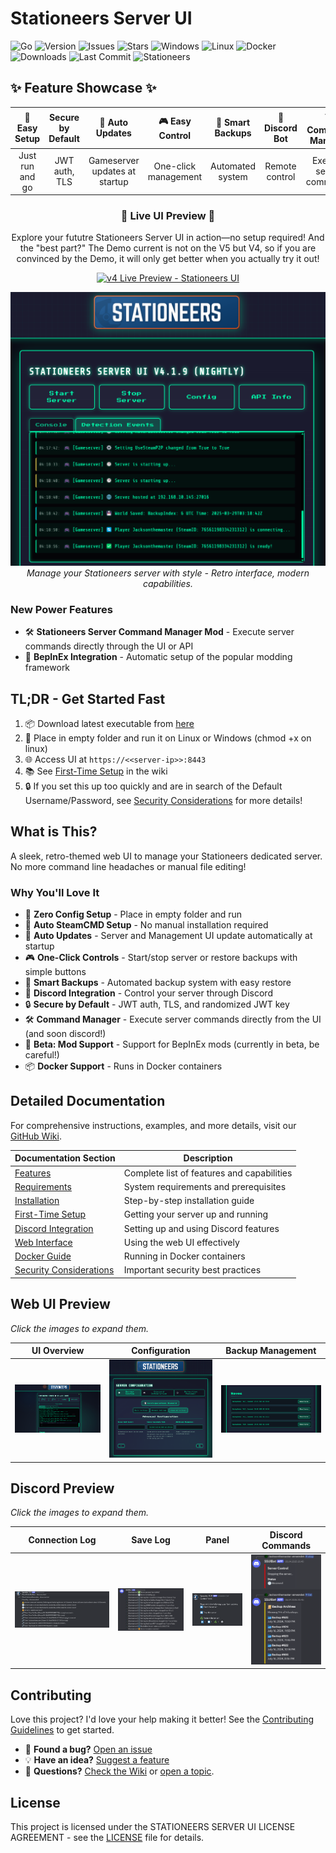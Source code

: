 # Stationeers Server UI

![Go](https://img.shields.io/badge/Go-1.24.2-blue?logo=go&logoColor=white)
![Version](https://img.shields.io/github/v/release/jacksonthemaster/StationeersServerUI?logo=github&logoColor=white)
![Issues](https://img.shields.io/github/issues/jacksonthemaster/StationeersServerUI?logo=github&logoColor=white)
![Stars](https://img.shields.io/github/stars/jacksonthemaster/StationeersServerUI?style=social&logo=github)
![Windows](https://img.shields.io/badge/Windows-supported-blue?logo=windows&logoColor=white)
![Linux](https://img.shields.io/badge/Linux-supported-green?logo=linux&logoColor=white)
![Docker](https://img.shields.io/badge/Docker-available-blue?logo=docker&logoColor=white)
![Downloads](https://img.shields.io/github/downloads/jacksonthemaster/StationeersServerUI/total?logo=github&logoColor=white)
![Last Commit](https://img.shields.io/github/last-commit/jacksonthemaster/StationeersServerUI?logo=git&logoColor=white)
![Stationeers](https://img.shields.io/badge/Game-Stationeers-orange?logo=steam&logoColor=white)



## ✨ Feature Showcase ✨

| 🚀 Easy Setup | Secure by Default | 🔄 Auto Updates | 🎮 Easy Control | 💾 Smart Backups | 🤖 Discord Bot | 🛠️ Command Manager | 🧩 Mod Support | 
|:-------------:|:-----------------:|:---------------:|:----------------:|:----------------:|:--------------:|:------------------:|:-------------:|
| Just run and go | JWT auth, TLS | Gameserver updates at startup | One-click management | Automated system | Remote control | Execute server commands | BepInEx integration |

<div align="center">

### 🌟 Live UI Preview 🌟

Explore your fututre Stationeers Server UI in action—no setup required!
And the "best part?" The Demo current is not on the V5 but V4, so if you are convinced by the Demo, it will only get better when you actually try it out!

[![v4 Live Preview - Stationeers UI](https://img.shields.io/badge/Live%20Preview-Stationeers%20UI-blueviolet?style=for-the-badge&logo=github)](https://jacksonthemaster.github.io/StationeersServerUI/)

</div>

</div>
<div align="center">
  
  [![UI Overview](media/events-preview.png)](https://jacksonthemaster.github.io/StationeersServerUI/)
  <em>Manage your Stationeers server with style - Retro interface, modern capabilities.</em>
</div>

### New Power Features

- 🛠️ **Stationeers Server Command Manager Mod** - Execute server commands directly through the UI or API
- 🧩 **BepInEx Integration** - Automatic setup of the popular modding framework

## TL;DR - Get Started Fast

1. 📦 Download latest executable from [here](https://github.com/JacksonTheMaster/StationeersServerUI/releases)
2. 📁 Place in empty folder and run it on Linux or Windows (chmod +x on linux)
3. 🌐 Access UI at `https://<<server-ip>>:8443`
4. 📚 See [First-Time Setup](https://github.com/JacksonTheMaster/StationeersServerUI/wiki/First-Time-Setup) in the wiki
5. 🔒 If you set this up too quickly and are in search of the Default Username/Password, see [Security Considerations](https://github.com/JacksonTheMaster/StationeersServerUI/wiki/Security-Considerations) for more details!

## What is This?

A sleek, retro-themed web UI to manage your Stationeers dedicated server. No more command line headaches or manual file editing!


### Why You'll Love It

- 🚀 **Zero Config Setup** - Place in empty folder and run
- 🔌 **Auto SteamCMD Setup** - No manual installation required
- 🔄 **Auto Updates** - Server and Management UI update automatically at startup
- 🎮 **One-Click Controls** - Start/stop server or restore backups with simple buttons
- 💾 **Smart Backups** - Automated backup system with easy restore
- 🤖 **Discord Integration** - Control your server through Discord
- 🔒 **Secure by Default** - JWT auth, TLS, and randomized JWT key
- 🛠️ **Command Manager** - Execute server commands directly from the UI (and soon discord!)
- 🧩 **Beta: Mod Support** - Support for BepInEx mods (currently in beta, be careful!)
- 📦 **Docker Support** - Runs in Docker containers

## Detailed Documentation

For comprehensive instructions, examples, and more details, visit our [GitHub Wiki](https://github.com/JacksonTheMaster/StationeersServerUI/wiki).

| Documentation Section | Description |
|----------------------|-------------|
| [Features](https://github.com/JacksonTheMaster/StationeersServerUI/wiki/Features) | Complete list of features and capabilities |
| [Requirements](https://github.com/JacksonTheMaster/StationeersServerUI/wiki/Requirements) | System requirements and prerequisites |
| [Installation](https://github.com/JacksonTheMaster/StationeersServerUI/wiki/Installation) | Step-by-step installation guide |
| [First-Time Setup](https://github.com/JacksonTheMaster/StationeersServerUI/wiki/First-Time-Setup) | Getting your server up and running |
| [Discord Integration](https://github.com/JacksonTheMaster/StationeersServerUI/wiki/Discord-Integration) | Setting up and using Discord features |
| [Web Interface](https://github.com/JacksonTheMaster/StationeersServerUI/wiki/Web-Interface) | Using the web UI effectively |
| [Docker Guide](https://github.com/JacksonTheMaster/StationeersServerUI/wiki/Docker-Guide) | Running in Docker containers |
| [Security Considerations](https://github.com/JacksonTheMaster/StationeersServerUI/wiki/Security-Considerations) | Important security best practices |

## Web UI Preview

_Click the images to expand them._

| UI Overview | Configuration | Backup Management |
|:-----------:|:-------------:|:-----------------:|
| ![UI Overview](media/UI-4.png) | ![Configuration](media/UI-2.png) | ![Backup Management](media/UI-3.png) |

## Discord Preview

_Click the images to expand them._

| Connection Log | Save Log | Panel | Discord Commands |
|:-----------:|:-------------:|:-----------------:|:-------------:|
| ![Connection Log](media/discord-connections.png) | ![Save Log](media/discord-saves.png) | ![Panel](media/discord-panel.png) | ![Discord Commands](media/discord-commands.png) |

## Contributing

Love this project? I'd love your help making it better! See the [Contributing Guidelines](https://github.com/JacksonTheMaster/StationeersServerUI/wiki/Contributing) to get started.

- 🐛 **Found a bug?** [Open an issue](https://github.com/JacksonTheMaster/StationeesServerUI/issues)
- 💡 **Have an idea?** [Suggest a feature](https://github.com/JacksonTheMaster/StationeesServerUI/issues/new?labels=enhancement)
- 🤔 **Questions?** [Check the Wiki](https://github.com/JacksonTheMaster/StationeesServerUI/wiki) or [open a topic](https://github.com/JacksonTheMaster/StationeesServerUI/issues/new?labels=question).

## License

This project is licensed under the STATIONEERS SERVER UI LICENSE AGREEMENT - see the [LICENSE](LICENSE) file for details.
